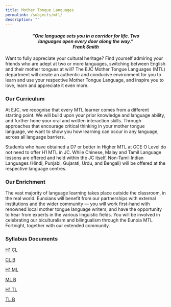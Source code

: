 ```yaml
---
title: Mother Tongue Languages
permalink: /subjects/mtl/
description: ""
---
```

<center><h4><em>“One language sets you in a corridor for life. Two<br>languages open every door along the way.”<br><b>Frank Smith</b></em></h4></center>

Want to fully appreciate your cultural heritage? Find yourself admiring your friends who are adept at two or more languages, switching between English and their mother tongues at will? The EJC Mother Tongue Languages (MTL) department will create an authentic and conducive environment for you to learn and use your respective Mother Tongue Language, and inspire you to love, learn and appreciate it even more.

### Our Curriculum

At EJC, we recognise that every MTL learner comes from a different starting point. We will build upon your prior knowledge and language ability, and further hone your oral and written interaction skills. Through approaches that encourage critical thinking in your mother tongue language, we want to show you how learning can occur in any language, across all language barriers.

Students who have obtained a D7 or better in Higher MTL at GCE O Level do not need to offer H1 MTL in JC. While Chinese, Malay and Tamil Language lessons are offered and held within the JC itself, Non-Tamil Indian Languages (Hindi, Punjabi, Gujarati, Urdu, and Bengali) will be offered at the respective language centres.

### Our Enrichment

The vast majority of language learning takes place outside the classroom, in the real world. Eunoians will benefit from our partnerships with external institutions and the wider community — you will work first-hand with renowned local mother tongue language writers, and have the opportunity to hear from experts in the various linguistic fields. You will be involved in celebrating our biculturalism and bilingualism through the Eunoia MTL Fortnight, together with our extended community.

### Syllabus Documents

[H1 CL](https://www.seab.gov.sg/docs/default-source/national-examinations/syllabus/alevel/2024syllabus/8655_y24_sy.pdf)


[CL B](https://www.seab.gov.sg/docs/default-source/national-examinations/syllabus/alevel/2024syllabus/8611_y24_sy.pdf)


[H1 ML](https://www.seab.gov.sg/docs/default-source/national-examinations/syllabus/alevel/2024syllabus/8656_y24_sy.pdf)


[ML B](https://www.seab.gov.sg/docs/default-source/national-examinations/syllabus/alevel/2024syllabus/8613_y24_sy.pdf)


[H1 TL](https://www.seab.gov.sg/docs/default-source/national-examinations/syllabus/alevel/2024syllabus/8657_y24_sy.pdf)

[TL B](https://www.seab.gov.sg/docs/default-source/national-examinations/syllabus/alevel/2024syllabus/8614_y24_sy.pdf)